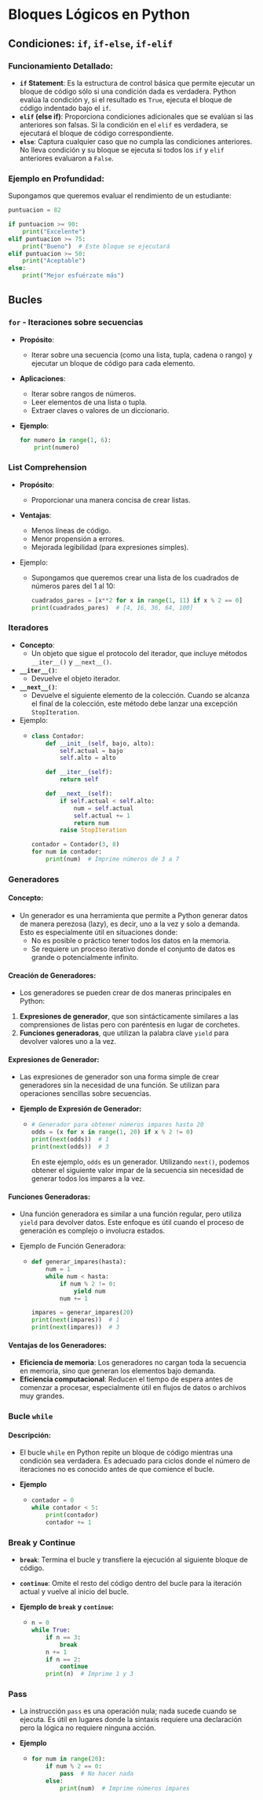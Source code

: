 # Bloques Lógicos en Python

## Condiciones: `if`, `if-else`, `if-elif`

### Funcionamiento Detallado:
- **`if` Statement**: Es la estructura de control básica que permite ejecutar un bloque de código sólo si una condición dada es verdadera. Python evalúa la condición y, si el resultado es `True`, ejecuta el bloque de código indentado bajo el `if`.
- **`elif` (else if)**: Proporciona condiciones adicionales que se evalúan si las anteriores son falsas. Si la condición en el `elif` es verdadera, se ejecutará el bloque de código correspondiente.
- **`else`**: Captura cualquier caso que no cumpla las condiciones anteriores. No lleva condición y su bloque se ejecuta si todos los `if` y `elif` anteriores evaluaron a `False`.

### Ejemplo en Profundidad:
Supongamos que queremos evaluar el rendimiento de un estudiante:

```python
puntuacion = 82

if puntuacion >= 90:
    print("Excelente")
elif puntuacion >= 75:
    print("Bueno")  # Este bloque se ejecutará
elif puntuacion >= 50:
    print("Aceptable")
else:
    print("Mejor esfuérzate más")
```

## Bucles

### `for` - Iteraciones sobre secuencias
  - **Propósito**: 
    - Iterar sobre una secuencia (como una lista, tupla, cadena o rango) y ejecutar un bloque de código para cada elemento.
  - **Aplicaciones**:
    - Iterar sobre rangos de números.
    - Leer elementos de una lista o tupla.
    - Extraer claves o valores de un diccionario.
    
  -  **Ejemplo**:
      ```python
      for numero in range(1, 6):
          print(numero)
      ```

### List Comprehension
  - **Propósito**:
    - Proporcionar una manera concisa de crear listas.
  - **Ventajas**:
    - Menos líneas de código.
    - Menor propensión a errores.
    - Mejorada legibilidad (para expresiones simples).

  -  Ejemplo:
       - Supongamos que queremos crear una lista de los cuadrados de números pares del 1 al 10:

         ```python
         cuadrados_pares = [x**2 for x in range(1, 11) if x % 2 == 0]
         print(cuadrados_pares)  # [4, 16, 36, 64, 100]
         ```

### Iteradores
  - **Concepto**: 
    - Un objeto que sigue el protocolo del iterador, que incluye métodos `__iter__()` y `__next__()`.
  - **`__iter__()`**: 
    - Devuelve el objeto iterador.
  - **`__next__()`**: 
    - Devuelve el siguiente elemento de la colección. Cuando se alcanza el final de la colección, este método debe lanzar una excepción `StopIteration`.
  - Ejemplo:
      - ```python
        class Contador:
            def __init__(self, bajo, alto):
                self.actual = bajo
                self.alto = alto

            def __iter__(self):
                return self

            def __next__(self):
                if self.actual < self.alto:
                    num = self.actual
                    self.actual += 1
                    return num
                raise StopIteration

        contador = Contador(3, 8)
        for num in contador:
            print(num)  # Imprime números de 3 a 7
        ```

### Generadores

#### Concepto:
- Un generador es una herramienta que permite a Python generar datos de manera perezosa (lazy), es decir, uno a la vez y solo a demanda. Esto es especialmente útil en situaciones donde:
  - No es posible o práctico tener todos los datos en la memoria.
  - Se requiere un proceso iterativo donde el conjunto de datos es grande o potencialmente infinito.

#### Creación de Generadores:
- Los generadores se pueden crear de dos maneras principales en Python:
1. **Expresiones de generador**, que son sintácticamente similares a las comprensiones de listas pero con paréntesis en lugar de corchetes.
2. **Funciones generadoras**, que utilizan la palabra clave `yield` para devolver valores uno a la vez.

#### Expresiones de Generador:
- Las expresiones de generador son una forma simple de crear generadores sin la necesidad de una función. Se utilizan para operaciones sencillas sobre secuencias.

- **Ejemplo de Expresión de Generador:**
  - ```python
    # Generador para obtener números impares hasta 20
    odds = (x for x in range(1, 20) if x % 2 != 0)
    print(next(odds))  # 1
    print(next(odds))  # 3
    ```
    En este ejemplo, `odds` es un generador. Utilizando `next()`, podemos obtener el siguiente valor impar de la secuencia sin necesidad de generar todos los impares a la vez.

#### Funciones Generadoras:
- Una función generadora es similar a una función regular, pero utiliza `yield` para devolver datos. Este enfoque es útil cuando el proceso de generación es complejo o involucra estados.

- Ejemplo de Función Generadora:
    - ```python
      def generar_impares(hasta):
          num = 1
          while num < hasta:
              if num % 2 != 0:
                  yield num
              num += 1

      impares = generar_impares(20)
      print(next(impares))  # 1
      print(next(impares))  # 3
      ```

#### Ventajas de los Generadores:
- **Eficiencia de memoria**: Los generadores no cargan toda la secuencia en memoria, sino que generan los elementos bajo demanda.
- **Eficiencia computacional**: Reducen el tiempo de espera antes de comenzar a procesar, especialmente útil en flujos de datos o archivos muy grandes.

### Bucle `while`

#### Descripción:
- El bucle `while` en Python repite un bloque de código mientras una condición sea verdadera. Es adecuado para ciclos donde el número de iteraciones no es conocido antes de que comience el bucle.

- **Ejemplo**
  - ```python
    contador = 0
    while contador < 5:
        print(contador)
        contador += 1
    ```

### Break y Continue
- **`break`**: Termina el bucle y transfiere la ejecución al siguiente bloque de código.
- **`continue`**: Omite el resto del código dentro del bucle para la iteración actual y vuelve al inicio del bucle.

- **Ejemplo de `break` y `continue`:**
  - ```python
    n = 0
    while True:
        if n == 3:
            break
        n += 1
        if n == 2:
            continue
        print(n)  # Imprime 1 y 3
    ```

### Pass
- La instrucción `pass` es una operación nula; nada sucede cuando se ejecuta. Es útil en lugares donde la sintaxis requiere una declaración pero la lógica no requiere ninguna acción.

- **Ejemplo**
  - ```python
    for num in range(20):
        if num % 2 == 0:
            pass  # No hacer nada
        else:
            print(num)  # Imprime números impares
    ```